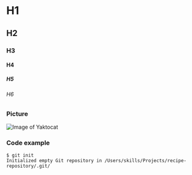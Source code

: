 # H1
## H2
### H3
#### H4
##### H5
###### H6

### Picture
![Image of Yaktocat](https://octodex.github.com/images/yaktocat.png)


### Code example
```
$ git init
Initialized empty Git repository in /Users/skills/Projects/recipe-repository/.git/
```

